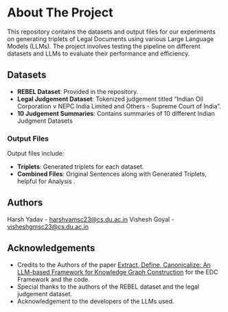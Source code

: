 # About The Project
This repository contains the datasets and output files for our experiments on generating triplets of Legal Documents using various Large Language Models (LLMs). The project involves testing the pipeline on different datasets and LLMs to evaluate their performance and efficiency.

## Datasets
- **REBEL Dataset**: Provided in the repository.
- **Legal Judgement Dataset**: Tokenized judgement titled “Indian Oil Corporation v NEPC India Limited and Others - Supreme Court of India”.
- **10 Judgement Summaries**: Contains summaries of 10 different Indian Judgment Datasets

### Output Files
Output files include:
- **Triplets**: Generated triplets for each dataset.
- **Combined Files**: Original Sentences along with Generated Triplets, helpful for Analysis .


## Authors
Harsh Yadav - harshyamsc23@cs.du.ac.in
Vishesh Goyal - visheshgmsc23@cs.du.ac.in

## Acknowledgements
- Credits to the Authors of the paper [Extract, Define, Canonicalize: An LLM-based Framework for Knowledge Graph Construction](https://arxiv.org/abs/2404.03868) for the EDC Framework and the code.
- Special thanks to the authors of the REBEL dataset and the legal judgement dataset.
- Acknowledgement to the developers of the LLMs used.

